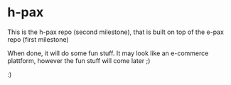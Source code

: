 # h-pax

This is the h-pax repo (second milestone), that is built on top of the e-pax repo (first milestone)

When done, it will do some fun stuff. It may look like an e-commerce plattform, however the fun stuff will come later ;)

:)
